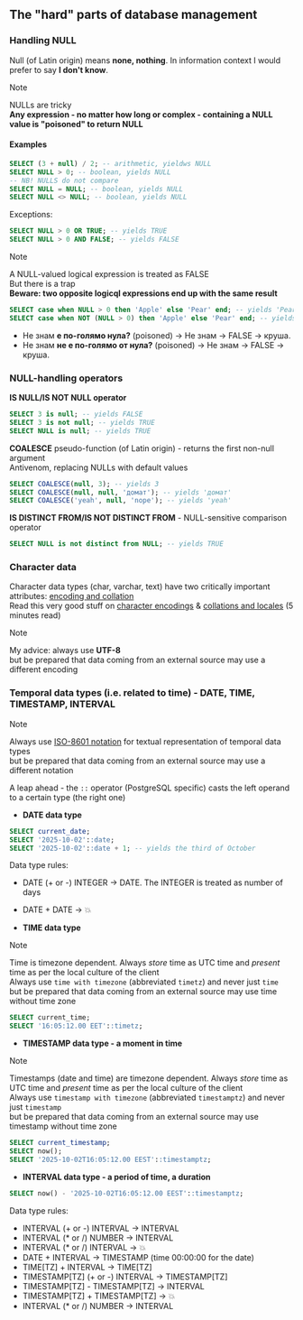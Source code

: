## The "hard" parts of database management
### Handling NULL

Null (of Latin origin) means **none, nothing**. In information context I would prefer to say **I don't know**.
> [!NOTE]  
> NULLs are tricky  
> **Any expression - no matter how long or complex - containing a NULL value is "poisoned" to return NULL**
#### Examples  
```sql
SELECT (3 + null) / 2; -- arithmetic, yieldws NULL
SELECT NULL > 0; -- boolean, yields NULL
-- NB! NULLS do not compare
SELECT NULL = NULL; -- boolean, yields NULL
SELECT NULL <> NULL; -- boolean, yields NULL
```
Exceptions:
```sql
SELECT NULL > 0 OR TRUE; -- yields TRUE
SELECT NULL > 0 AND FALSE; -- yields FALSE
```
> [!NOTE]  
> A NULL-valued logical expression is treated as FALSE  
> But there is a trap  
> **Beware: two opposite logicql expressions end up with the same result**
```sql
SELECT case when NULL > 0 then 'Apple' else 'Pear' end; -- yields 'Pear'
SELECT case when NOT (NULL > 0) then 'Apple' else 'Pear' end; -- yields 'Pear'
```
* Не знам **е по-голямо нула?** (poisoned) -> Не знам -> FALSE -> круша.
* Не знам **не е по-голямо от нула?** (poisoned) -> Не знам -> FALSE -> круша.

### NULL-handling operators
**IS NULL/IS NOT NULL operator**
```sql
SELECT 3 is null; -- yields FALSE
SELECT 3 is not null; -- yields TRUE
SELECT NULL is null; -- yields TRUE
```
**COALESCE** pseudo-function (of Latin origin) - returns the first non-null argument  
Antivenom, replacing NULLs with default values
```sql
SELECT COALESCE(null, 3); -- yields 3
SELECT COALESCE(null, null, 'домат'); -- yields 'домат'
SELECT COALESCE('yeah', null, 'nope'); -- yields 'yeah'
```
**IS DISTINCT FROM/IS NOT DISTINCT FROM** - NULL-sensitive comparison operator
```sql
SELECT NULL is not distinct from NULL; -- yields TRUE
```
### Character data
Character data types (char, varchar, text) have two critically important attributes: [encoding and collation](https://www.postgresql.org/docs/current/multibyte.html#MULTIBYTE)   
Read this very good stuff on [character encodings](https://thebuild.com/blog/2024/10/27/speaking-in-tongues-postgresql-and-character-encodings/) & [collations and locales](https://thebuild.com/blog/2024/10/25/postgresql-collations-1-gentlemen-this-is-a-football/) (5 minutes read)  
> [!NOTE]  
> My advice: always use **UTF-8**  
> but be prepared that data coming from an external source may use a different encoding  

### Temporal data types (i.e. related to time) - DATE, TIME, TIMESTAMP, INTERVAL
> [!NOTE]  
> Always use [ISO-8601 notation](https://en.wikipedia.org/wiki/ISO_8601) for textual representation of temporal data types  
> but be prepared that data coming from an external source may use a different notation  

A leap ahead - the `::` operator (PostgreSQL specific) casts the left operand to a certain type (the right one)
* **DATE data type**
```sql
SELECT current_date;
SELECT '2025-10-02'::date;
SELECT '2025-10-02'::date + 1; -- yields the third of October
```
Data type rules:
* DATE (+ or -) INTEGER -> DATE. The INTEGER is treated as number of days
* DATE + DATE -> :boom:

  
* **TIME data type**  
> [!NOTE]  
> Time is timezone dependent. Always *store* time as UTC time and *present* time as per the local culture of the client  
> Always use `time with timezone` (abbreviated `timetz`) and never just `time`  
> but be prepared that data coming from an external source may use time without time zone 
```sql
SELECT current_time;
SELECT '16:05:12.00 EET'::timetz;
```

* **TIMESTAMP data type - a moment in time**
> [!NOTE]  
> Timestamps (date and time) are timezone dependent. Always *store* time as UTC time and *present* time as per the local culture of the client  
> Always use `timestamp with timezone` (abbreviated `timestamptz`) and never just `timestamp`  
> but be prepared that data coming from an external source may use timestamp without time zone
```sql
SELECT current_timestamp;
SELECT now();
SELECT '2025-10-02T16:05:12.00 EEST'::timestamptz;
```

* **INTERVAL data type - a period of time, a duration**
```sql
SELECT now() - '2025-10-02T16:05:12.00 EEST'::timestamptz;
```
Data type rules:
* INTERVAL (+ or -) INTERVAL -> INTERVAL
* INTERVAL (* or /) NUMBER -> INTERVAL
* INTERVAL (* or /) INTERVAL -> :boom:
* DATE + INTERVAL -> TIMESTAMP (time 00:00:00 for the date)
* TIME[TZ] + INTERVAL -> TIME[TZ]
* TIMESTAMP[TZ] (+ or -) INTERVAL -> TIMESTAMP[TZ]
* TIMESTAMP[TZ] - TIMESTAMP[TZ] -> INTERVAL
* TIMESTAMP[TZ] + TIMESTAMP[TZ] -> :boom:
* INTERVAL (* or /) NUMBER -> INTERVAL

